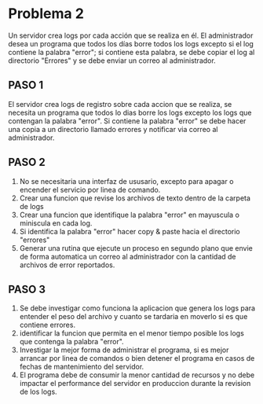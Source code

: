 
# Problema 2

 Un servidor crea logs por cada acción que se realiza en él. El administrador desea
un programa que todos los días borre todos los logs excepto si el log contiene la
palabra "error"; si contiene esta palabra, se debe copiar el log al directorio "Errores" y se debe enviar un correo al administrador.

## PASO 1

El servidor crea logs de registro sobre cada accion que se realiza, se necesita un programa que todos lo dias borre los logs excepto los logs que contengan la palabra "error".
Si contiene la palabra "error" se debe hacer una copia a un directorio llamado errores y notificar via correo al administrador. 

## PASO 2
1. No se necesitaria una interfaz de ususario, excepto para apagar o encender el servicio por linea de comando.
2. Crear una funcion que revise los archivos de texto dentro de la carpeta de logs
3. Crear una funcion que identifique la palabra "error" en mayuscula o miniscula  en cada log.
4. Si identifica la palabra "error"  hacer copy & paste hacia el directorio "errores"
5. Generar una rutina que ejecute un proceso en segundo plano que envie de forma
automatica un correo al administrador con la cantidad de archivos de error reportados.

## PASO 3

 1. Se debe investigar como funciona la aplicacion que genera los logs para entender el peso del archivo y cuanto se tardaria en moverlo si es que contiene errores.
 2. identificar la funcion que permita en el menor tiempo posible los logs que contenga la palabra "error".
 3. Investigar la mejor forma de administrar el programa, si es mejor arrancar por linea de comandos o bien detener el programa en casos de fechas de mantenimiento del servidor.
 4. El programa debe de consumir la menor cantidad de recursos y no debe impactar el performance del servidor en produccion durante la revision de los logs.
